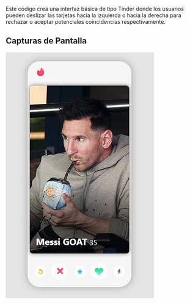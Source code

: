 Este código crea una interfaz básica de tipo Tinder donde los usuarios pueden deslizar las tarjetas hacia la izquierda o hacia la derecha para rechazar o aceptar potenciales coincidencias respectivamente.


## Capturas de Pantalla

![Captura de Pantalla](preview.png.PNG)
